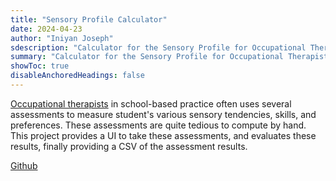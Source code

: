 ```yaml
---
title: "Sensory Profile Calculator"
date: 2024-04-23
author: "Iniyan Joseph"
sdescription: "Calculator for the Sensory Profile for Occupational Therapists" 
summary: "Calculator for the Sensory Profile for Occupational Therapists" 
showToc: true
disableAnchoredHeadings: false
---
```


[Occupational therapists](https://en.wikipedia.org/wiki/Occupational_therapy) in school-based practice often uses several assessments to measure student's various sensory tendencies, skills, and preferences. These assessments are quite tedious to compute by hand. This project provides a UI to take these assessments, and evaluates these results, finally providing a CSV of the assessment results. 

[Github](https://github.com/iniyanijoseph/Sensory-Profile-Calculator)

